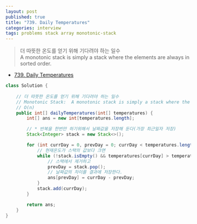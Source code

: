 ```yaml
---
layout: post
published: true
title: "739. Daily Temperatures"
categories: interview
tags: problems stack array monotonic-stack
---
```


> 더 따뜻한 온도를 얻기 위해 기다려야 하는 일수  
> A monotonic stack is simply a stack where the elements are always in sorted order. 

- [739. Daily Temperatures](https://leetcode.com/problems/daily-temperatures/)

```java
class Solution {
    
    // 더 따뜻한 온도를 얻기 위해 기다려야 하는 일수
    // Monotonic Stack:  A monotonic stack is simply a stack where the elements are always in sorted order. 
    // O(n)
    public int[] dailyTemperatures(int[] temperatures) {
        int[] ans = new int[temperatures.length];

        // * 반복을 한번만 하기위해서 날짜값을 저장해 둔다(가장 최근일자 저장)
        Stack<Integer> stack = new Stack<>();

        for (int currDay = 0, prevDay = 0; currDay < temperatures.length; currDay++) {
            // 현재온도가 스택의 값보다 크면 
            while (!stack.isEmpty() && temperatures[currDay] > temperatures[stack.peek()]) {
                // 스택에서 제거하고
                prevDay = stack.pop();
                // 날짜값의 차이를 결과에 저장한다. 
                ans[prevDay] = currDay - prevDay;
            }
            stack.add(currDay);
        }

        return ans;
    }
}
```